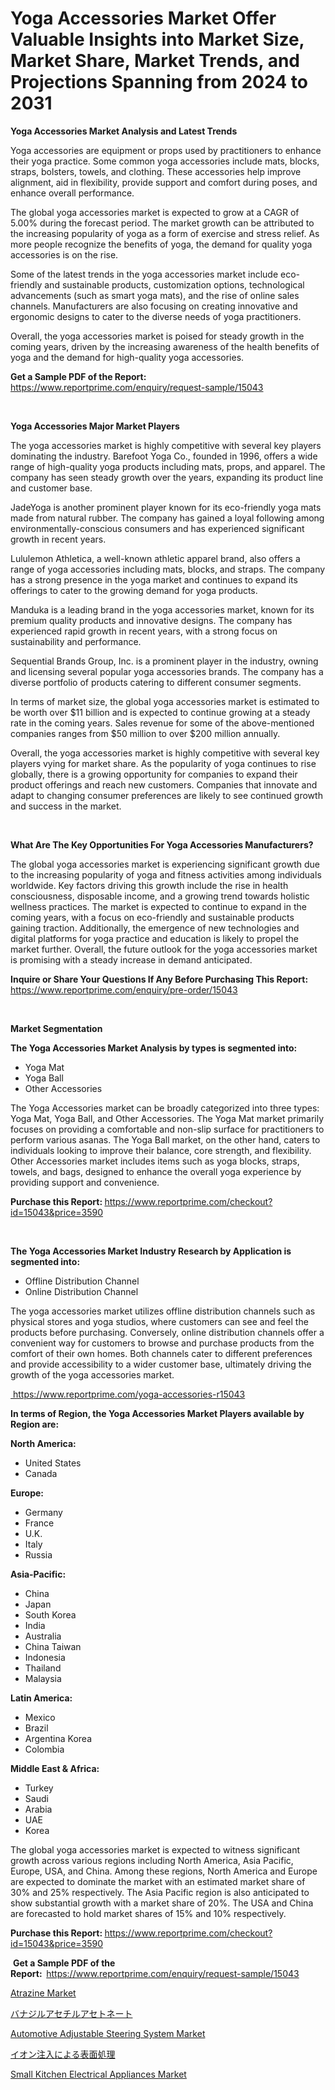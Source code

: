 <p><h1>Yoga Accessories Market Offer Valuable Insights into Market Size, Market Share, Market Trends, and Projections Spanning from 2024 to 2031</h1></p><p><strong>Yoga Accessories Market Analysis and Latest Trends</strong></p>
<p><p>Yoga accessories are equipment or props used by practitioners to enhance their yoga practice. Some common yoga accessories include mats, blocks, straps, bolsters, towels, and clothing. These accessories help improve alignment, aid in flexibility, provide support and comfort during poses, and enhance overall performance.</p><p>The global yoga accessories market is expected to grow at a CAGR of 5.00% during the forecast period. The market growth can be attributed to the increasing popularity of yoga as a form of exercise and stress relief. As more people recognize the benefits of yoga, the demand for quality yoga accessories is on the rise.</p><p>Some of the latest trends in the yoga accessories market include eco-friendly and sustainable products, customization options, technological advancements (such as smart yoga mats), and the rise of online sales channels. Manufacturers are also focusing on creating innovative and ergonomic designs to cater to the diverse needs of yoga practitioners.</p><p>Overall, the yoga accessories market is poised for steady growth in the coming years, driven by the increasing awareness of the health benefits of yoga and the demand for high-quality yoga accessories.</p></p>
<p><strong>Get a Sample PDF of the Report:&nbsp;</strong> <a href="https://www.reportprime.com/enquiry/request-sample/15043">https://www.reportprime.com/enquiry/request-sample/15043</a></p>
<p>&nbsp;</p>
<p><strong>Yoga Accessories Major Market Players</strong></p>
<p><p>The yoga accessories market is highly competitive with several key players dominating the industry. Barefoot Yoga Co., founded in 1996, offers a wide range of high-quality yoga products including mats, props, and apparel. The company has seen steady growth over the years, expanding its product line and customer base.</p><p>JadeYoga is another prominent player known for its eco-friendly yoga mats made from natural rubber. The company has gained a loyal following among environmentally-conscious consumers and has experienced significant growth in recent years.</p><p>Lululemon Athletica, a well-known athletic apparel brand, also offers a range of yoga accessories including mats, blocks, and straps. The company has a strong presence in the yoga market and continues to expand its offerings to cater to the growing demand for yoga products.</p><p>Manduka is a leading brand in the yoga accessories market, known for its premium quality products and innovative designs. The company has experienced rapid growth in recent years, with a strong focus on sustainability and performance.</p><p>Sequential Brands Group, Inc. is a prominent player in the industry, owning and licensing several popular yoga accessories brands. The company has a diverse portfolio of products catering to different consumer segments.</p><p>In terms of market size, the global yoga accessories market is estimated to be worth over $11 billion and is expected to continue growing at a steady rate in the coming years. Sales revenue for some of the above-mentioned companies ranges from $50 million to over $200 million annually.</p><p>Overall, the yoga accessories market is highly competitive with several key players vying for market share. As the popularity of yoga continues to rise globally, there is a growing opportunity for companies to expand their product offerings and reach new customers. Companies that innovate and adapt to changing consumer preferences are likely to see continued growth and success in the market.</p></p>
<p>&nbsp;</p>
<p><strong>What Are The Key Opportunities For Yoga Accessories Manufacturers?</strong></p>
<p><p>The global yoga accessories market is experiencing significant growth due to the increasing popularity of yoga and fitness activities among individuals worldwide. Key factors driving this growth include the rise in health consciousness, disposable income, and a growing trend towards holistic wellness practices. The market is expected to continue to expand in the coming years, with a focus on eco-friendly and sustainable products gaining traction. Additionally, the emergence of new technologies and digital platforms for yoga practice and education is likely to propel the market further. Overall, the future outlook for the yoga accessories market is promising with a steady increase in demand anticipated.</p></p>
<p><strong>Inquire or Share Your Questions If Any Before Purchasing This Report:</strong> <a href="https://www.reportprime.com/enquiry/pre-order/15043">https://www.reportprime.com/enquiry/pre-order/15043</a></p>
<p>&nbsp;</p>
<p><strong>Market Segmentation</strong></p>
<p><strong>The Yoga Accessories Market Analysis by types is segmented into:</strong></p>
<p><ul><li>Yoga Mat</li><li>Yoga Ball</li><li>Other Accessories</li></ul></p>
<p><p>The Yoga Accessories market can be broadly categorized into three types: Yoga Mat, Yoga Ball, and Other Accessories. The Yoga Mat market primarily focuses on providing a comfortable and non-slip surface for practitioners to perform various asanas. The Yoga Ball market, on the other hand, caters to individuals looking to improve their balance, core strength, and flexibility. Other Accessories market includes items such as yoga blocks, straps, towels, and bags, designed to enhance the overall yoga experience by providing support and convenience.</p></p>
<p><strong>Purchase this Report:&nbsp;</strong><a href="https://www.reportprime.com/checkout?id=15043&price=3590">https://www.reportprime.com/checkout?id=15043&price=3590</a></p>
<p>&nbsp;</p>
<p><strong>The Yoga Accessories Market Industry Research by Application is segmented into:</strong></p>
<p><ul><li>Offline Distribution Channel</li><li>Online Distribution Channel</li></ul></p>
<p><p>The yoga accessories market utilizes offline distribution channels such as physical stores and yoga studios, where customers can see and feel the products before purchasing. Conversely, online distribution channels offer a convenient way for customers to browse and purchase products from the comfort of their own homes. Both channels cater to different preferences and provide accessibility to a wider customer base, ultimately driving the growth of the yoga accessories market.</p></p>
<p><a href="https://www.reportprime.com/yoga-accessories-r15043">&nbsp;https://www.reportprime.com/yoga-accessories-r15043</a></p>
<p><strong>In terms of Region, the Yoga Accessories Market Players available by Region are:</strong></p>
<p>
    <p> <strong> North America: </strong>
        <ul>
            <li>United States</li>
            <li>Canada</li>
        </ul>
        </p> 
    <p> <strong> Europe: </strong>
        <ul>
            <li>Germany</li>
            <li>France</li>
            <li>U.K.</li>
            <li>Italy</li>
            <li>Russia</li>
        </ul>
        </p> 
    <p> <strong> Asia-Pacific: </strong>
        <ul>
            <li>China</li>
            <li>Japan</li>
            <li>South Korea</li>
            <li>India</li>
            <li>Australia</li>
            <li>China Taiwan</li>
            <li>Indonesia</li>
            <li>Thailand</li>
            <li>Malaysia</li>
        </ul>
        </p> 
    <p> <strong> Latin America: </strong>
        <ul>
            <li>Mexico</li>
            <li>Brazil</li>
            <li>Argentina Korea</li>
            <li>Colombia</li>
        </ul>
        </p> 
    <p> <strong> Middle East & Africa: </strong>
        <ul>
            <li>Turkey</li>
            <li>Saudi</li>
            <li>Arabia</li>
            <li>UAE</li>
            <li>Korea</li>
        </ul>
    </p>
    </p>
<p><p>The global yoga accessories market is expected to witness significant growth across various regions including North America, Asia Pacific, Europe, USA, and China. Among these regions, North America and Europe are expected to dominate the market with an estimated market share of 30% and 25% respectively. The Asia Pacific region is also anticipated to show substantial growth with a market share of 20%. The USA and China are forecasted to hold market shares of 15% and 10% respectively.</p></p>
<p><strong>Purchase this Report: </strong><a href="https://www.reportprime.com/checkout?id=15043&price=3590">https://www.reportprime.com/checkout?id=15043&price=3590</a></p>
<p>&nbsp;<strong>Get a Sample PDF of the Report:&nbsp;&nbsp;</strong><a href="https://www.reportprime.com/enquiry/request-sample/15043">https://www.reportprime.com/enquiry/request-sample/15043</a></p>
<p><strong></strong></p>
<p><p><a href="https://www.linkedin.com/pulse/atrazine-market-research-report-unlocks-analysis-financial-8vwpc">Atrazine Market</a></p><p><a href="https://medium.com/@logaolloway76845/%E3%83%90%E3%83%8A%E3%82%B8%E3%83%AB%E3%82%A2%E3%82%BB%E3%83%81%E3%83%AB%E3%82%A2%E3%82%BB%E3%83%88%E3%83%8D%E3%83%BC%E3%83%88%E5%B8%82%E5%A0%B4%E8%AA%BF%E6%9F%BB%E3%83%AC%E3%83%9D%E3%83%BC%E3%83%88-%E3%81%9D%E3%81%AE%E6%AD%B4%E5%8F%B2%E3%81%8A%E3%82%88%E3%81%B32031%E5%B9%B4%E3%81%BE%E3%81%A7%E3%81%AE%E4%BA%88%E6%B8%AC-63ae398d2ab3">バナジルアセチルアセトネート</a></p><p><a href="https://github.com/sonuprakash1/Market-Research-Report-List-2/blob/main/automotive-adjustable-steering-system-market.md">Automotive Adjustable Steering System Market</a></p><p><a href="https://github.com/ReyesKohler20231/Market-Research-Report-List-1/blob/main/222533281347.md">イオン注入による表面処理</a></p><p><a href="https://issuu.com/reportprime-2/docs/small-kitchen-electrical-appliances-market-size-20">Small Kitchen Electrical Appliances Market</a></p></p>